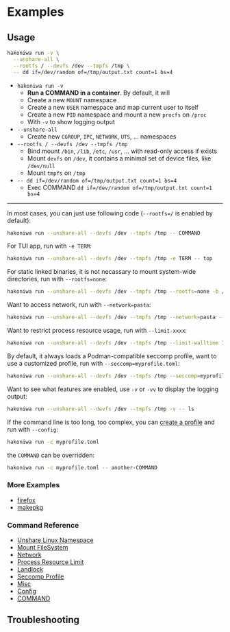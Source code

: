 # Examples

## Usage

```sh
hakoniwa run -v \
  --unshare-all \
  --rootfs / --devfs /dev --tmpfs /tmp \
  -- dd if=/dev/random of=/tmp/output.txt count=1 bs=4
```

- `hakoniwa run -v`
  - **Run a COMMAND in a container**. By default, it will
  - Create a new `MOUNT` namespace
  - Create a new `USER` namespace and map current user to itself
  - Create a new `PID` namespace and mount a new `procfs` on `/proc`
  - With `-v` to show logging output
- `--unshare-all`
  - Create new `CGROUP`, `IPC`, `NETWORK`, `UTS`, ... namespaces
- `--rootfs / --devfs /dev --tmpfs /tmp`
  - Bind mount `/bin`, `/lib`, `/etc`, `/usr`, ... with read-only access if exists
  - Mount `devfs` on `/dev`, it contains a minimal set of device files, like `/dev/null`
  - Mount `tmpfs` on `/tmp`
- `-- dd if=/dev/random of=/tmp/output.txt count=1 bs=4`
  - Exec COMMAND `dd if=/dev/random of=/tmp/output.txt count=1 bs=4`

---

In most cases, you can just use following code (`--rootfs=/` is enabled by default):

```sh
hakoniwa run --unshare-all --devfs /dev --tmpfs /tmp -- COMMAND
```

For TUI app, run with `-e TERM`:

```sh
hakoniwa run --unshare-all --devfs /dev --tmpfs /tmp -e TERM -- top
```

For static linked binaries, it is not necassary to mount system-wide directories, run with `--rootfs=none`:

```sh
hakoniwa run --unshare-all --devfs /dev --tmpfs /tmp --rootfs=none -b /mybin -- /mybin/static-linked-binaries-COMMAND
```

Want to access network, run with `--network=pasta`:

```sh
hakoniwa run --unshare-all --devfs /dev --tmpfs /tmp --network=pasta -- wget https://example.com --spider
```

Want to restrict process resource usage, run with `--limit-xxxx`:

```sh
hakoniwa run --unshare-all --devfs /dev --tmpfs /tmp --limit-walltime 1 -- sleep 2
```

By default, it always loads a Podman-compatible seccomp profile, want to use a customized profile, run with `--seccomp=myprofile.toml`:

```sh
hakoniwa run --unshare-all --devfs /dev --tmpfs /tmp --seccomp=myprofile.toml -- ls
```

Want to see what features are enabled, use `-v` or `-vv` to display the logging output:

```sh
hakoniwa run --unshare-all --devfs /dev --tmpfs /tmp -v -- ls
```

If the command line is too long, too complex, you can [create a profile](./howto-hakoniwa.d) and run with `--config`:

```sh
hakoniwa run -c myprofile.toml
```

the `COMMAND` can be overridden:

```sh
hakoniwa run -c myprofile.toml -- another-COMMAND
```

### More Examples

- [firefox](./app-firefox)
- [makepkg](./app-makepkg)

### Command Reference

- [Unshare Linux Namespace](./usage/unshare.md)
- [Mount FileSystem](./usage/mount.md)
- [Network](./usage/network.md)
- [Process Resource Limit](./usage/limit.md)
- [Landlock](./usage/landlock.md)
- [Seccomp Profile](./usage/seccomp.md)
- [Misc](./usage/misc.md)
- [Config](./usage/config.md)
- [COMMAND](./usage/command.md)

## Troubleshooting
